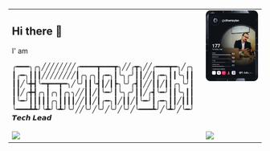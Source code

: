 <table border="0">
  <tr>
    <td valign="top">
    <h2>Hi there 👋</h2>
    I' am

╭━━━╮╭╮╱╱╱╱╱╱╱╱╭━━━━┳━━━┳╮╱╱╭┳╮╱╱╭━━━┳━╮╱╭╮\
┃╭━╮┃┃┃╱╱╱╱╱╱╱╱┃╭╮╭╮┃╭━╮┃╰╮╭╯┃┃╱╱┃╭━╮┃┃╰╮┃┃\
┃┃╱╰╋┫╰━┳━━┳━╮╱╰╯┃┃╰┫┃╱┃┣╮╰╯╭┫┃╱╱┃┃╱┃┃╭╮╰╯┃\
┃┃╱╭╋┫╭╮┃╭╮┃╭╮╮╱╱┃┃╱┃╰━╯┃╰╮╭╯┃┃╱╭┫╰━╯┃┃╰╮┃┃\
┃╰━╯┃┃┃┃┃╭╮┃┃┃┃╱╱┃┃╱┃╭━╮┃╱┃┃╱┃╰━╯┃╭━╮┃┃╱┃┃┃\
╰━━━┻┻╯╰┻╯╰┻╯╰╯╱╱╰╯╱╰╯╱╰╯╱╰╯╱╰━━━┻╯╱╰┻╯╱╰━╯  𝙏𝙚𝙘𝙝 𝙇𝙚𝙖𝙙
    </td>
    <td valign="top">
        <a target="blank" href="https://cihantaylan.com"><img src="https://github.com/CihanTAYLAN/CihanTAYLAN/blob/main/devcard.svg"><a/>
    </td>
  </tr>
  <tr>
    <td><img src="https://github-readme-stats.vercel.app/api?username=cihantaylan&show_icons=true&count_private=true&theme=dark"></td>
    <td><img src="https://github-readme-stats.vercel.app/api/top-langs/?username=cihantaylan&langs_count=8&layout=compact&hide=css,makefile&theme=dark"></td>
  </tr>
</table>
